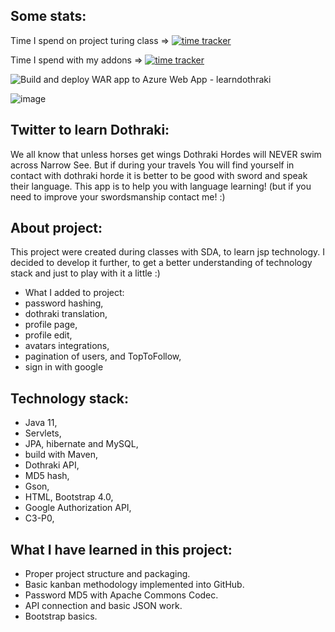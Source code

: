 Some stats:
-

Time I spend on project turing class => [![time tracker](https://wakatime.com/badge/github/StanislawNagorski/TwitterForDothraki.svg)](https://wakatime.com/badge/github/StanislawNagorski/TwitterForDothraki)

Time I spend with my addons => [![time tracker](https://wakatime.com/badge/github/StanislawNagorski/DothrakiTweeter.svg)](https://wakatime.com/badge/github/StanislawNagorski/DothrakiTweeter)

<!-- Page is now live, and You can check it out: https://learndothraki.azurewebsites.net/DothrakiTwitter/

Try: Login: Demo, Pass: demodemo -->

![Build and deploy WAR app to Azure Web App - learndothraki](https://github.com/StanislawNagorski/DothrakiTweeter/workflows/Build%20and%20deploy%20WAR%20app%20to%20Azure%20Web%20App%20-%20learndothraki/badge.svg)

![image](https://user-images.githubusercontent.com/60883168/101258837-6e5f7780-3725-11eb-9451-bd53f02282c9.png)

Twitter to learn Dothraki:
-
We all know that unless horses get wings Dothraki Hordes will NEVER swim across Narrow See.
But if during your travels You will find yourself in contact with dothraki horde it is better to 
be good with sword and speak their language.
This app is to help you with language learning! (but if you need to improve your swordsmanship contact me! :)

About project:
-
This project were created during classes with SDA, to learn jsp technology. 
I decided to develop it further, to get a better understanding of technology stack 
and just to play with it a little :)
- What I added to project:
- password hashing,
- dothraki translation, 
- profile page,
- profile edit,
- avatars integrations,
- pagination of users, and TopToFollow,
- sign in with google

Technology stack:
-
- Java 11,
- Servlets,
- JPA, hibernate and MySQL,
- build with Maven,
- Dothraki API,
- MD5 hash,
- Gson,
- HTML, Bootstrap 4.0,
- Google Authorization API,
- C3-P0,

What I have learned in this project:
-
- Proper project structure and packaging.
- Basic kanban methodology implemented into GitHub.
- Password MD5 with Apache Commons Codec.
- API connection and basic JSON work.
- Bootstrap basics.

